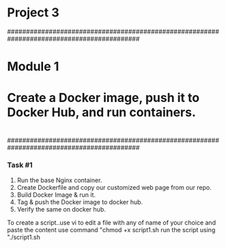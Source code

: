# Project 3

###########################################################################################
#                                                                                         #
#   Module 1                                                                              #
#   Create a Docker image, push it to Docker Hub, and run containers.                     #
#                                                                                         #
###########################################################################################

### Task #1

1. Run the base Nginx container.
2. Create Dockerfile and copy our customized web page from our repo.
3. Build Docker Image & run it.
4. Tag & push the Docker image to docker hub.
5. Verify the same on docker hub.

To create a script..use vi to edit a file with any of name of your choice and paste the content 
use command "chmod +x script1.sh 
run the script using "./script1.sh 